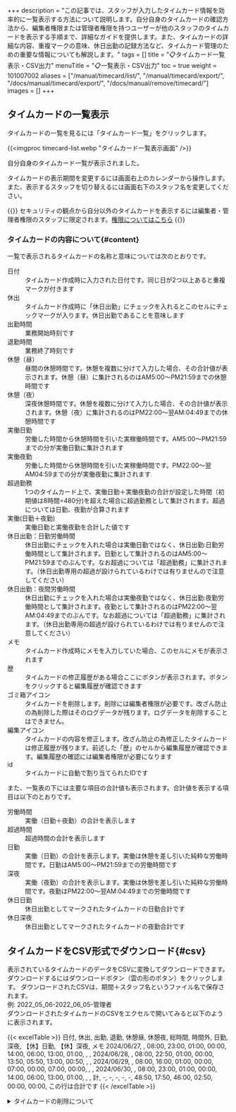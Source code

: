 +++
description = "この記事では、スタッフが入力したタイムカード情報を効率的に一覧表示する方法について説明します。自分自身のタイムカードの確認方法から、編集者権限または管理者権限を持つユーザーが他のスタッフのタイムカードを表示する手順まで、詳細なガイドを提供します。また、タイムカードの詳細な内容、重複マークの意味、休日出勤の記録方法など、タイムカード管理のための重要な情報についても解説します。"
tags = []
title = "📋タイムカード一覧表示・CSV出力"
menuTitle = "📋一覧表示・CSV出力"
toc = true
weight = 101007002
aliases = ["/manual/timecard/list/", "/manual/timecard/export/", "/docs/manual/timecard/export/", "/docs/manual/remove/timecard/"]
images = []
+++

## タイムカードの一覧表示

タイムカードの一覧を見るには「タイムカード一覧」をクリックします。


{{<imgproc timecard-list.webp "タイムカード一覧表示画面" />}}

自分自身のタイムカード一覧が表示されました。

タイムカードの表示期間を変更するには画面右上のカレンダーから操作します。  
また、表示するスタッフを切り替えるには画面右下のスタッフ名を変更してください。

{{<warning>}}
セキュリティの観点から自分以外のタイムカードを表示するには編集者・管理者権限のスタッフに限定されます。[権限についてはこちら](/docs/manual/initial-setting/staff/rank/)
{{</warning>}}


### タイムカードの内容について{#content}


一覧で表示されるタイムカードの名称と意味については次のとおりです。

<dl class="basic">
  <dt>日付</dt>
  <dd>タイムカード作成時に入力された日付です。同じ日が2つ以上あると重複マークが付きます</dd>
  <dt>休出</dt>
  <dd>タイムカード作成時に「休日出勤」にチェックを入れるとこのセルにチェックマークが入ります。休日出勤であることを意味します</dd>
  <dt>出勤時間</dt>
  <dd>業務開始時刻です</dd>
  <dt>退勤時間</dt>
  <dd>業務終了時刻です</dd>
  <dt>休憩（昼）</dt>
  <dd>昼間の休憩時間です。休憩を複数に分けて入力した場合、その合計値が表示されます。休憩（昼）に集計されるのはAM5:00〜PM21:59までの休憩時間です</dd>
  <dt>休憩（夜）</dt>
  <dd>深夜休憩時間です。休憩を複数に分けて入力した場合、その合計値が表示されます。休憩（夜）に集計されるのはPM22:00〜翌AM:04:49までの休憩時間です</dd>
  <dt>実働日勤</dt>
  <dd>労働した時間から休憩時間を引いた実稼働時間です。AM5:00〜PM21:59までの分が実働日勤に集計されます</dd>
  <dt>実働夜勤</dt>
  <dd>労働した時間から休憩時間を引いた実稼働時間です。PM22:00〜翌AM04:59までの分が実働夜勤に集計されます</dd>
  <dt>超過勤務</dt>
  <dd>1つのタイムカード上で、実働日勤＋実働夜勤の合計が設定した時間（初期値は8時間=480分)を超えた場合に超過勤務として集計されます。超過については日勤、夜勤が合算されます</dd>
  <dt>実働(日勤＋夜勤)</dt>
  <dd>実働日勤と実働夜勤を合計した値です</dd>
  <dt>休日出勤：日勤労働時間</dt>
  <dd>休日出勤にチェックを入れた場合は実働日勤ではなく、休日出勤:日勤労働時間として集計されます。日勤として集計されるのはAM5:00〜PM21:59までのぶんです。なお超過については「超過勤務」に集計されます。（休日出勤専用の超過が設けられているわけでは有りませんので注意してください）</dd>
  <dt>休日出勤：夜間労働時間</dt>
  <dd>休日出勤にチェックを入れた場合は実働夜勤ではなく、休日出勤:夜勤労働時間として集計されます。夜勤として集計されるのはPM22:00〜翌AM:04:49までのぶんです。なお超過については「超過勤務」に集計されます。（休日出勤専用の超過が設けられているわけでは有りませんので注意してください）</dd>
  <dt>メモ</dt>
  <dd>タイムカード作成時にメモを入力していた場合、このセルにメモが表示されます</dd>
  <dt>歴</dt>
  <dd>タイムカードの修正履歴がある場合ここにボタンが表示されます。ボタンをクリックすると編集履歴が確認できます</dd>
  <dt>ゴミ箱アイコン</dt>
  <dd>タイムカードを削除します。削除には編集者権限が必要です。改ざん防止の為削除した際はそのログデータが残ります。ログデータを削除することはできません。</dd>
  <dt>編集アイコン</dt>
  <dd>タイムカードの内容を修正します。改ざん防止の為修正したタイムカードは修正履歴が残ります。前述した「歴」のセルから編集履歴が確認できます。編集履歴の確認には編集者権限が必要になります</dd>
  <dt>id</dt>
  <dd>タイムカードに自動で割り当てられたIDです</dd>
</dl>




また、一覧表の下には主要な項目の合計値も表示されます。合計値を表示する項目は以下のとおりです。

<dl class="basic">

  <dt>労働時間</dt>
  <dd>実働（日勤＋夜勤）の合計を表示します</dd>
  
  <dt>超過時間</dt>
  <dd>超過時間の合計を表示します</dd>
  
  <dt>日勤</dt>
  <dd>実働（日勤）の合計を表示します。実働は休憩を差し引いた純粋な労働時間です。日勤はAM5:00〜PM21:59までの労働時間です</dd>
  
  <dt>深夜</dt>
  <dd>実働（夜勤）の合計を表示します。実働は休憩を差し引いた純粋な労働時間です。夜勤はPM22:00〜翌AM:04:49までの労働時間です</dd>
  
  <dt>休日日勤</dt>
  <dd>休日出勤としてマークされたタイムカードの日勤合計です</dd>
  
  <dt>休日深夜</dt>
  <dd>休日出勤としてマークされたタイムカードの夜勤合計です</dd>

</dl>

## タイムカードをCSV形式でダウンロード{#csv}

表示されているタイムカードのデータをCSVに変換してダウンロードできます。
ダウンロードするにはダウンロードボタン（雲の形のボタン）をクリックします。
ダウンロードされたCSVは、期間＋スタッフ名というファイル名で保存されます。  
例: 2022_05_06-2022_06_05-管理者  
ダウンロードされたタイムカードのCSVをエクセルで開いてみると以下のように表示されます。



{{< excelTable >}}
日付, 休出, 出勤, 退勤, 休憩昼, 休憩夜, 総時間, 時間外, 日勤, 深夜, 【休】日勤, 【休】深夜, メモ
2024/06/27, , 08:00, 23:00, 01:00, 00:00, 14:00, 06:00, 13:00, 01:00, , , 
2024/06/28, , 08:00, 22:50, 01:00, 00:00, 13:50, 05:50, 13:00, 00:50, , , 
2024/06/29, , 08:00, 16:00, 01:00, 00:00, 07:00, 00:00, 07:00, 00:00, , , 
2024/06/30, , 08:00, 23:00, 01:00, 00:00, 14:00, 06:00, 13:00, 01:00, , , 
計, -, -, -, -, -, 48:50, 17:50, 46:00, 02:50, 00:00, 00:00, この行は合計です
{{< /excelTable >}}

<details>
  <summary>タイムカードの削除について</summary>


タイムカードは労働時間の把握、ひいてはお給料の計算にも使われることが考えられるため、削除には厳格なルールと権限が設けられています。
タイムカードの削除には編集者権限または管理者権限が必要で、なおかつ削除した履歴が残り、通知も発行されます。

{{<alice pos="right" icon="here">}}
煩わしく感じるかもですが安全性のためです
{{</alice>}}

タイムカード削除が必ずしも悪い行為というわけでは有りません。誤操作による重複タイムカードなどは削除しないと計算がおかしくなります。

### タイムカードを削除する{#remove}

1. 削除したいタイムカードを表示します
1. ゴミ箱アイコンをクリックします
1. 確認メッセージから「削除」をクリックします

{{<imgproc delete-timecard.webp "タイムカード一覧から削除したいタイムカードのゴミ箱アイコンをクリックして削除します" />}}

### タイムカード削除の痕跡が残る{#log}

タイムカードが削除されるとログデータにその旨が記録されます。ログデータはグループ削除など大掛かりな処理をしない限り削除できません。
ログは有事の際以外みることがあまりないため、削除されたタイムカードのオーナーに対しても通知という形で自動で知らされます。


{{<alice pos="right" icon="here">}}
削除は編集者・管理者の権限ですが一方に傾倒するのではなく相互監視の仕組みになっています。削除ではなく編集の際もログが残ります
{{</alice>}}



</details>
